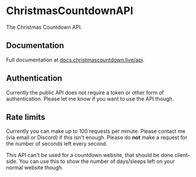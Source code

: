# ChristmasCountdownAPI

The Christmas Countdown API.

## Documentation

Full documentation at [docs.christmascountdown.live/api](https://docs.christmascountdown.live/api).

## Authentication

Currently the public API does not require a token or other form of authentication. Please let me know if you want to use the API though.

## Rate limits

Currently you can make up to 100 requests per minute. Please contact me (via email or Discord) if this isn't enough.
Please do **not** make a request for the number of seconds left every second.

This API can't be used for a countdown website, that should be done client-side. You can use this to show the number of days/sleeps left on your normal website though.
